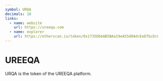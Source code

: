 ```yaml
---
symbol: URQA
decimals: 18
links:
  - name: website
    url: https://ureeqa.com
  - name: explorer
    url: https://etherscan.io/token/0x1735Db6AB5BAa19eA55d0AdcEeD7bcDc008B3136
---
```


# UREEQA

URQA is the token of the UREEQA platform.
